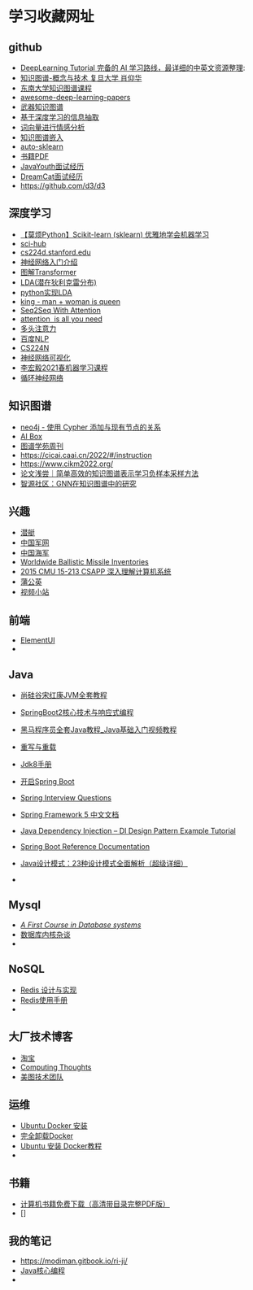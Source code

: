 # 学习收藏网址

## github

* <a href="https://github.com/Mikoto10032/DeepLearning">DeepLearning Tutorial 完备的 AI 学习路线，最详细的中英文资源整理</a>:  
* <a href="https://github.com/tywee/knowledge-graph">知识图谱-概念与技术 复旦大学 肖仰华</a>
* <a href="https://github.com/npubird/KnowledgeGraphCourse">东南大学知识图谱课程</a>
* <a href="https://github.com/modiman/awesome-deep-learning-papers">awesome-deep-learning-papers</a>
* <a href="https://github.com/liuhuanyong/QAonMilitaryKG">武器知识图谱</a>
* <a href="https://github.com/loujie0822/DeepIE">基于深度学习的信息抽取</a>
* <a href="https://github.com/wendykan/DeepLearningMovies">词向量进行情感分析</a>
* <a href="https://github.com/merialdo/research.lpca">知识图谱嵌入</a>
* <a href="https://github.com/automl/auto-sklearn">auto-sklearn</a>
* [书籍PDF](https://github.com/itdevbooks/pdf#hadoop)
* [JavaYouth面试经历](https://github.com/youthlql/JavaYouth)
* [DreamCat面试经历](https://github.com/DreamCats/java-notes)
* https://github.com/d3/d3

## 深度学习

* [【莫烦Python】Scikit-learn (sklearn) 优雅地学会机器学习](https://www.bilibili.com/video/BV1xW411Y7Qd?p=8&spm_id_from=pageDriver&vd_source=d780f4ab8197a4ecb8ebaefd579df642)
* <a href="https://sci-hub.ren/">sci-hub</a>
* <a href="https://cs224d.stanford.edu/reports_2016.html">cs224d.stanford.edu</a>
* <a href="https://ujjwalkarn.me/2016/08/09/quick-intro-neural-networks/">神经网络入门介绍</a>
* <a href="http://jalammar.github.io/illustrated-transformer/">图解Transformer</a>
* <a href="https://towardsdatascience.com/latent-dirichlet-allocation-lda-9d1cd064ffa2">LDA(潜在狄利克雷分布)</a>
* <a href="https://towardsdatascience.com/topic-modeling-and-latent-dirichlet-allocation-in-python-9bf156893c24">python实现LDA</a>
* <a href="https://p.migdal.pl/2017/01/06/king-man-woman-queen-why.html">king - man + woman is queen</a>
* <a href="https://zhuanlan.zhihu.com/p/36131103">Seq2Seq With Attention</a>
* <a href="https://www.zhihu.com/search?type=content&q=attention%20is%20all%20you%20need">attention  is all you need</a>
* <a href="https://www.zhihu.com/search?type=content&q=%E5%A4%9A%E5%A4%B4%E6%B3%A8%E6%84%8F%E5%8A%9B">多头注意力</a>
* <a href="https://blog.csdn.net/qq_40247584/article/details/112603586">百度NLP</a>
* <a href="http://web.stanford.edu/class/cs224n/index.html#coursework">CS224N</a>
* <a href="https://www.stateoftheart.ai/models?path=6a3ab8fa-b414-402b-a062-829c249d6c8c,16f83261-bbdf-4b9d-861e-11a22803f908,69631fe8-93b6-475d-8985-13e40b2a4196,89cbb153-b129-4be2-af5f-17c5abe5661d,7aa1db3d-40e7-4602-b54a-d132cb4c90f8,41ad4afa-d854-4f08-97b6-d4a0e76a4bbd,c71ca9a1-7184-4e53-9b00-f5650bf38b6e,b303fdef-f3fb-40a4-b24f-983924147e31,8a44eaab-c313-419c-a6fe-10f639dad683,0ee8840e-29bd-4f3e-90d6-3f6c0dbbea8b&area=45e2bfb7-758f-4c2d-8db2-4a22fa04076f">神经网络可视化</a>
* <a href="https://www.bilibili.com/video/BV1Wv411h7kN?from=search&seid=6402906803251146301&spm_id_from=333.337.0.0">李宏毅2021春机器学习课程</a>
* <a href="https://www.youtube.com/watch?v=WCUNPb-5EYI">循环神经网络</a>



## 知识图谱

* [neo4j - 使用 Cypher 添加与现有节点的关系](https://www.coder.work/article/6495478)
* <a href="http://aibox.ruc.edu.cn/paper.html">AI Box</a>
* <a href="https://mp.weixin.qq.com/s/kiGDxZSygzYY7GHxM-VVpg">图谱学苑周刊</a>
* https://cicai.caai.cn/2022/#/instruction
* https://www.cikm2022.org/
* [论文浅尝｜简单高效的知识图谱表示学习负样本采样方法](https://blog.csdn.net/TgqDT3gGaMdkHasLZv/article/details/119066143?utm_medium=distribute.pc_aggpage_search_result.none-task-blog-2~aggregatepage~first_rank_ecpm_v1~rank_v31_ecpm-1-119066143.pc_agg_new_rank&utm_term=%E7%9F%A5%E8%AF%86%E5%9B%BE%E8%B0%B1%E4%B8%89%E5%85%83%E7%BB%84%E6%9E%84%E9%80%A0%E8%B4%9F%E6%A0%B7%E6%9C%AC%E7%9A%84%E4%BD%9C%E7%94%A8&spm=1000.2123.3001.4430)
* <a href="https://hub.baai.ac.cn/view/9649">智源社区：GNN在知识图谱中的研究</a>

## 兴趣

* [潜艇](https://www.dwnews.com/%E5%85%A8%E7%90%83/60238965/%E8%A7%A3%E6%94%BE%E5%86%9B094A%E5%9E%8B%E6%A0%B8%E6%BD%9C%E8%89%87%E6%AD%A3%E5%BC%8F%E6%9C%8D%E5%BD%B9%E4%B8%93%E5%AE%B6%E5%B0%84%E7%A8%8B%E5%8F%AF%E8%A6%86%E7%9B%96%E7%BE%8E%E5%9B%BD%E5%A4%A7%E9%99%86)
* [中国军网](http://www.81.cn/hj/index.htm)
* [中国海军](https://www.hk01.com/?utm_source=dwnews&utm_medium=referral)
* [Worldwide Ballistic Missile Inventories](https://www.armscontrol.org/factsheets/missiles)
* [2015 CMU 15-213 CSAPP 深入理解计算机系统](https://www.bilibili.com/video/BV1iW411d7hd?p=2&vd_source=d780f4ab8197a4ecb8ebaefd579df642)
* [蒲公英](https://npupt.com/)
* [视频小站](https://www.btnull.org/user/login/)

## 前端

* [ElementUI](https://element.eleme.io/#/zh-CN/component/slider)
* 

## Java

* [尚硅谷宋红康JVM全套教程](https://www.bilibili.com/video/BV1PJ411n7xZ?p=31&spm_id_from=pageDriver&vd_source=d780f4ab8197a4ecb8ebaefd579df642)
* [SpringBoot2核心技术与响应式编程](https://www.yuque.com/atguigu/springboot)
* [黑马程序员全套Java教程_Java基础入门视频教程](https://www.bilibili.com/video/BV18J411W7cE?p=118&vd_source=d780f4ab8197a4ecb8ebaefd579df642)
* [重写与重载](https://www.runoob.com/java/java-override-overload.html)

* [Jdk8手册](https://www.matools.com/api/java8)
* [开启Spring Boot](https://mrbird.cc/%E5%BC%80%E5%90%AFSpring-Boot.html)
* [Spring Interview Questions](https://www.interviewbit.com/spring-interview-questions/)
* [Spring Framework 5 中文文档](https://www.gitbook.com/book/lfvepclr/spring-framework-5-doc-cn)
* [Java Dependency Injection – DI Design Pattern Example Tutorial](https://www.journaldev.com/2394/java-dependency-injection-design-pattern-example-tutorial)
* [Spring Boot Reference Documentation](https://docs.spring.io/spring-boot/docs/current/reference/html/index.html)
* [Java设计模式：23种设计模式全面解析（超级详细）](Java设计模式：23种设计模式全面解析（超级详细）)
* 

## Mysql

* [ *A First Course in Database systems*](http://infolab.stanford.edu/~ullman/fcdb.html)
* [数据库内核杂谈](https://www.infoq.cn/theme/46)
* 

## NoSQL

* [Redis 设计与实现](http://redisbook.com/)
* [Redis使用手册](http://redisguide.com/)
* 

## 大厂技术博客

* [淘宝](https://tech.taobao.org/news)
* [Computing Thoughts](https://bruceeckel.com/)
* <a href="https://tech.meituan.com/">美图技术团队</a>

## 运维

* [Ubuntu Docker 安装](https://www.runoob.com/docker/ubuntu-docker-install.html)
* [完全卸载Docker](https://www.cnblogs.com/shmily3929/p/12085163.html)
* [Ubuntu 安装 Docker教程](https://blog.csdn.net/qq_41204464/article/details/97539265)
* 

## 书籍

* [计算机书籍免费下载（高清带目录完整PDF版）](https://www.iamshuaidi.com/753.html)
* []

## 我的笔记

* https://modiman.gitbook.io/ri-ji/
* [Java核心编程](https://modiman.gitbook.io/java-he-xin-bian-cheng/4-lei-yu-dui-xiang)
* 
